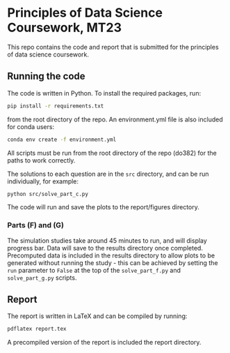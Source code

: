# Principles of Data Science Coursework, MT23

This repo contains the code and report that is submitted for the principles of data science coursework.

## Running the code
The code is written in Python. To install the required packages, run:
```bash
pip install -r requirements.txt
```
from the root directory of the repo. An environment.yml file is also included for conda users:
```bash
conda env create -f environment.yml
```
All scripts must be run from the root directory of the repo (do382) for the paths to work correctly.

The solutions to each question are in the `src` directory, and can be run individually, for example:
```bash
python src/solve_part_c.py
```
The code will run and save the plots to the report/figures directory.

### Parts (F) and (G)
The simulation studies take around 45 minutes to run, and will display progress bar. Data will save to the results directory once completed. Precomputed data is included in the results directory to allow plots to be generated without running the study - this can be achieved by setting the `run` parameter to `False` at the top of the `solve_part_f.py` and `solve_part_g.py` scripts.

## Report
The report is written in LaTeX and can be compiled by running:
```bash
pdflatex report.tex
```
A precompiled version of the report is included the report directory.